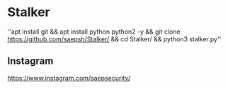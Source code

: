 # Stalker
''apt install git && apt install python python2 -y && git clone https://github.com/saepsh/Stalker/ && cd Stalker/ && python3 stalker.py''

## Instagram
https://www.instagram.com/saepsecurity/
